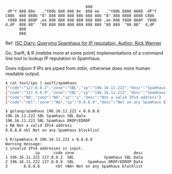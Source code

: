 ```
                                   888                             
 dP"Y 888 88e   ,"Y88b 888 888 8e  888 ee   ,"Y88b 8888 8888  dP"Y 
C88b  888 888b "8" 888 888 888 88b 888 88b "8" 888 8888 8888 C88b  
 Y88D 888 888P ,ee 888 888 888 888 888 888 ,ee 888 Y888 888P  Y88D 
d,dP  888 88"  "88 888 888 888 888 888 888 "88 888  "88 88"  d,dP  
      888                                                          
      888                           
```

Ref: [ISC Diary: Querying Spamhaus for IP reputation, Author: Rick Wanner](https://isc.sans.edu/diary/rss/27320)

Go, Swift, & R (mebbe more at some point) implementations of a command line tool to lookup IP reputation in Spamhaus.

Does ndjson if IPs are piped from stdin, otherwise does more human readable output.

```bash
$ cat test/ips | swift/spamhaus
{"code":"127.0.0.2","zone":"SBL","ip":"196.16.11.222","desc":"Spamhaus SBL Data"}
{"code":"127.0.0.9","zone":"SBL","ip":"196.16.11.222","desc":"Spamhaus DROP\/EDROP"}
{"code":"NA","zone":"NA","ip":"x","desc":"Not a valid IPv4 address"}
{"code":"nbl","zone":"NA","ip":"8.8.8.8","desc":"Not on any Spamhaus blocklist"}
```

```bash
$ golang/spamhaus 196.16.11.222 x 8.8.8.8
196.16.11.222 SBL Spamhaus SBL Data
196.16.11.222 SBL Spamhaus DROP/EDROP
x NA Not a valid IPv4 address
8.8.8.8 nbl Not on any Spamhaus blocklist
```

```
$ R/spamhaus.R 196.16.11.222 x 8.8.8.8
Warning message:
1 invalid IPv4 addresses in input.
             ip      code zone                          desc
1 196.16.11.222 127.0.0.2  SBL             Spamhaus SBL Data
2 196.16.11.222 127.0.0.9  SBL      Spamhaus DROP/EDROP Data
3       8.8.8.8       nbl <NA> Not on any Spamhaus blocklist
```